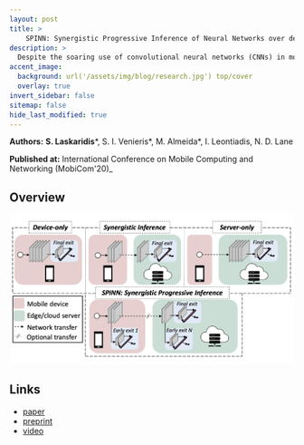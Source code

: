 ```yaml
---
layout: post
title: >
    SPINN: Synergistic Progressive Inference of Neural Networks over device and cloud
description: >
  Despite the soaring use of convolutional neural networks (CNNs) in mobile applications, uniformly sustaining high-performance inference on mobile has been elusive due to the excessive computational demands of modern CNNs and the increasing diversity of deployed devices. A popular alternative comprises offloading CNN processing to powerful cloud-based servers. Nevertheless, by relying on the cloud to produce outputs, emerging mission-critical and high-mobility applications, such as drone obstacle avoidance or interactive applications, can suffer from the dynamic connectivity conditions and the uncertain availability of the cloud. In this paper, we propose SPINN, a distributed inference system that employs synergistic device-cloud computation together with a progressive inference method to deliver fast and robust CNN inference across diverse settings. The proposed system introduces a novel scheduler that co-optimises the early-exit policy and the CNN splitting at run time, in order to adapt to dynamic conditions and meet user-defined service-level requirements. Quantitative evaluation illustrates that SPINN outperforms its state-of-the-art collaborative inference counterparts by up to 2× in achieved throughput under varying network conditions, reduces the server cost by up to 6.8× and improves accuracy by 20.7% under latency constraints, while providing robust operation under uncertain connectivity conditions and significant energy savings compared to cloud-centric execution.
accent_image: 
  background: url('/assets/img/blog/research.jpg') top/cover
  overlay: true
invert_sidebar: false
sitemap: false
hide_last_modified: true
---
```



**Authors:** **S. Laskaridis**\*, S. I. Venieris\*, M. Almeida\*, I. Leontiadis, N. D. Lane

**Published at:** International Conference on Mobile Computing and Networking (MobiCom'20)_

## Overview

![spinn](/assets/img/blog/spinn/spinn-overview.png)
<!-- ![spinn-architecture](/assets/img/blog/spinn/spinn-arch.png) -->

## Links

* [paper](https://dl.acm.org/doi/10.1145/3372224.3419194)
* [preprint](https://arxiv.org/abs/2008.06402)
* [video](https://www.youtube.com/watch?v=Vzs_VU9K0b0)

